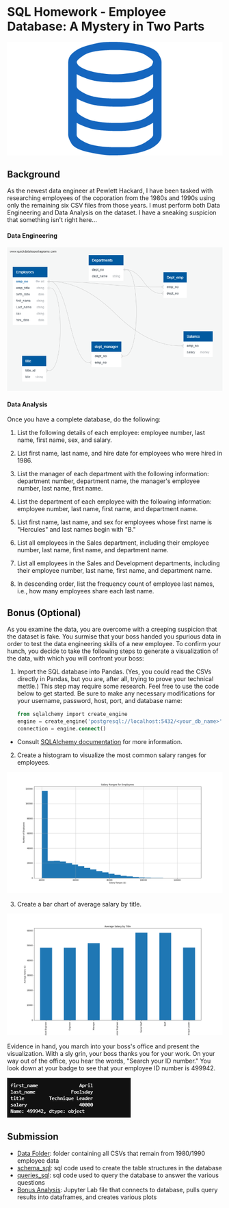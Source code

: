 # SQL Homework - Employee Database: A Mystery in Two Parts

![sql.png](EmployeeSQL/sql.png)

## Background

As the newest data engineer at Pewlett Hackard, I have been tasked with researching employees of the coporation from the 1980s and 1990s using only the remaining six CSV files from those years. I must perform both Data Engineering and Data Analysis on the dataset. I have a sneaking suspicion that something isn't right here...

#### Data Engineering
![ERD.png](EmployeeSQL/ERD.png)


#### Data Analysis

Once you have a complete database, do the following:

1. List the following details of each employee: employee number, last name, first name, sex, and salary.

2. List first name, last name, and hire date for employees who were hired in 1986.

3. List the manager of each department with the following information: department number, department name, the manager's employee number, last name, first name.

4. List the department of each employee with the following information: employee number, last name, first name, and department name.

5. List first name, last name, and sex for employees whose first name is "Hercules" and last names begin with "B."

6. List all employees in the Sales department, including their employee number, last name, first name, and department name.

7. List all employees in the Sales and Development departments, including their employee number, last name, first name, and department name.

8. In descending order, list the frequency count of employee last names, i.e., how many employees share each last name.

## Bonus (Optional)

As you examine the data, you are overcome with a creeping suspicion that the dataset is fake. You surmise that your boss handed you spurious data in order to test the data engineering skills of a new employee. To confirm your hunch, you decide to take the following steps to generate a visualization of the data, with which you will confront your boss:

1. Import the SQL database into Pandas. (Yes, you could read the CSVs directly in Pandas, but you are, after all, trying to prove your technical mettle.) This step may require some research. Feel free to use the code below to get started. Be sure to make any necessary modifications for your username, password, host, port, and database name:

   ```sql
   from sqlalchemy import create_engine
   engine = create_engine('postgresql://localhost:5432/<your_db_name>')
   connection = engine.connect()
   ```

* Consult [SQLAlchemy documentation](https://docs.sqlalchemy.org/en/latest/core/engines.html#postgresql) for more information.

2. Create a histogram to visualize the most common salary ranges for employees.

![Salary_Histogram.png](EmployeeSQL/Salary_Histogram.png)

3. Create a bar chart of average salary by title.

![Avg_Salary_Title_Bar.png](EmployeeSQL/Avg_Salary_Title_Bar.png)

Evidence in hand, you march into your boss's office and present the visualization. With a sly grin, your boss thanks you for your work. On your way out of the office, you hear the words, "Search your ID number." You look down at your badge to see that your employee ID number is 499942.

![emp.png](EmployeeSQL/emp.png)


## Submission

* [Data Folder](EmployeeSQL/data): folder containing all CSVs that remain from 1980/1990 employee data
* [schema_sql](EmployeeSQL/schema_sql): sql code used to create the table structures in the database
* [queries_sql](EmployeeSQL/queries_sql): sql code used to query the database to answer the various questions
* [Bonus Analysis](EmployeeSQL/Bonus_Analysis.ipynb): Jupyter Lab file that connects to database, pulls query results into dataframes, and creates various plots
